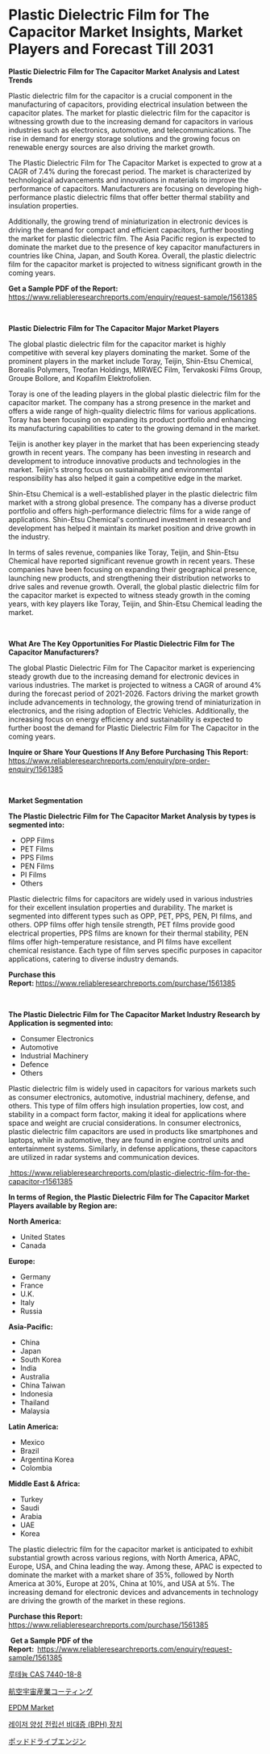 <p><h1>Plastic Dielectric Film for The Capacitor Market Insights, Market Players and Forecast Till 2031</h1></p><p><strong>Plastic Dielectric Film for The Capacitor Market Analysis and Latest Trends</strong></p>
<p><p>Plastic dielectric film for the capacitor is a crucial component in the manufacturing of capacitors, providing electrical insulation between the capacitor plates. The market for plastic dielectric film for the capacitor is witnessing growth due to the increasing demand for capacitors in various industries such as electronics, automotive, and telecommunications. The rise in demand for energy storage solutions and the growing focus on renewable energy sources are also driving the market growth.</p><p>The Plastic Dielectric Film for The Capacitor Market is expected to grow at a CAGR of 7.4% during the forecast period. The market is characterized by technological advancements and innovations in materials to improve the performance of capacitors. Manufacturers are focusing on developing high-performance plastic dielectric films that offer better thermal stability and insulation properties.</p><p>Additionally, the growing trend of miniaturization in electronic devices is driving the demand for compact and efficient capacitors, further boosting the market for plastic dielectric film. The Asia Pacific region is expected to dominate the market due to the presence of key capacitor manufacturers in countries like China, Japan, and South Korea. Overall, the plastic dielectric film for the capacitor market is projected to witness significant growth in the coming years.</p></p>
<p><strong>Get a Sample PDF of the Report:&nbsp;</strong> <a href="https://www.reliableresearchreports.com/enquiry/request-sample/1561385">https://www.reliableresearchreports.com/enquiry/request-sample/1561385</a></p>
<p>&nbsp;</p>
<p><strong>Plastic Dielectric Film for The Capacitor Major Market Players</strong></p>
<p><p>The global plastic dielectric film for the capacitor market is highly competitive with several key players dominating the market. Some of the prominent players in the market include Toray, Teijin, Shin-Etsu Chemical, Borealis Polymers, Treofan Holdings, MIRWEC Film, Tervakoski Films Group, Groupe Bollore, and Kopafilm Elektrofolien.</p><p>Toray is one of the leading players in the global plastic dielectric film for the capacitor market. The company has a strong presence in the market and offers a wide range of high-quality dielectric films for various applications. Toray has been focusing on expanding its product portfolio and enhancing its manufacturing capabilities to cater to the growing demand in the market.</p><p>Teijin is another key player in the market that has been experiencing steady growth in recent years. The company has been investing in research and development to introduce innovative products and technologies in the market. Teijin's strong focus on sustainability and environmental responsibility has also helped it gain a competitive edge in the market.</p><p>Shin-Etsu Chemical is a well-established player in the plastic dielectric film market with a strong global presence. The company has a diverse product portfolio and offers high-performance dielectric films for a wide range of applications. Shin-Etsu Chemical's continued investment in research and development has helped it maintain its market position and drive growth in the industry.</p><p>In terms of sales revenue, companies like Toray, Teijin, and Shin-Etsu Chemical have reported significant revenue growth in recent years. These companies have been focusing on expanding their geographical presence, launching new products, and strengthening their distribution networks to drive sales and revenue growth. Overall, the global plastic dielectric film for the capacitor market is expected to witness steady growth in the coming years, with key players like Toray, Teijin, and Shin-Etsu Chemical leading the market.</p></p>
<p>&nbsp;</p>
<p><strong>What Are The Key Opportunities For Plastic Dielectric Film for The Capacitor Manufacturers?</strong></p>
<p><p>The global Plastic Dielectric Film for The Capacitor market is experiencing steady growth due to the increasing demand for electronic devices in various industries. The market is projected to witness a CAGR of around 4% during the forecast period of 2021-2026. Factors driving the market growth include advancements in technology, the growing trend of miniaturization in electronics, and the rising adoption of Electric Vehicles. Additionally, the increasing focus on energy efficiency and sustainability is expected to further boost the demand for Plastic Dielectric Film for The Capacitor in the coming years.</p></p>
<p><strong>Inquire or Share Your Questions If Any Before Purchasing This Report:</strong> <a href="https://www.reliableresearchreports.com/enquiry/pre-order-enquiry/1561385">https://www.reliableresearchreports.com/enquiry/pre-order-enquiry/1561385</a></p>
<p>&nbsp;</p>
<p><strong>Market Segmentation</strong></p>
<p><strong>The Plastic Dielectric Film for The Capacitor Market Analysis by types is segmented into:</strong></p>
<p><ul><li>OPP Films</li><li>PET Films</li><li>PPS Films</li><li>PEN Films</li><li>PI Films</li><li>Others</li></ul></p>
<p><p>Plastic dielectric films for capacitors are widely used in various industries for their excellent insulation properties and durability. The market is segmented into different types such as OPP, PET, PPS, PEN, PI films, and others. OPP films offer high tensile strength, PET films provide good electrical properties, PPS films are known for their thermal stability, PEN films offer high-temperature resistance, and PI films have excellent chemical resistance. Each type of film serves specific purposes in capacitor applications, catering to diverse industry demands.</p></p>
<p><strong>Purchase this Report:&nbsp;</strong><a href="https://www.reliableresearchreports.com/purchase/1561385">https://www.reliableresearchreports.com/purchase/1561385</a></p>
<p>&nbsp;</p>
<p><strong>The Plastic Dielectric Film for The Capacitor Market Industry Research by Application is segmented into:</strong></p>
<p><ul><li>Consumer Electronics</li><li>Automotive</li><li>Industrial Machinery</li><li>Defence</li><li>Others</li></ul></p>
<p><p>Plastic dielectric film is widely used in capacitors for various markets such as consumer electronics, automotive, industrial machinery, defense, and others. This type of film offers high insulation properties, low cost, and stability in a compact form factor, making it ideal for applications where space and weight are crucial considerations. In consumer electronics, plastic dielectric film capacitors are used in products like smartphones and laptops, while in automotive, they are found in engine control units and entertainment systems. Similarly, in defense applications, these capacitors are utilized in radar systems and communication devices.</p></p>
<p><a href="https://www.reliableresearchreports.com/plastic-dielectric-film-for-the-capacitor-r1561385">&nbsp;https://www.reliableresearchreports.com/plastic-dielectric-film-for-the-capacitor-r1561385</a></p>
<p><strong>In terms of Region, the Plastic Dielectric Film for The Capacitor Market Players available by Region are:</strong></p>
<p>
    <p> <strong> North America: </strong>
        <ul>
            <li>United States</li>
            <li>Canada</li>
        </ul>
        </p> 
    <p> <strong> Europe: </strong>
        <ul>
            <li>Germany</li>
            <li>France</li>
            <li>U.K.</li>
            <li>Italy</li>
            <li>Russia</li>
        </ul>
        </p> 
    <p> <strong> Asia-Pacific: </strong>
        <ul>
            <li>China</li>
            <li>Japan</li>
            <li>South Korea</li>
            <li>India</li>
            <li>Australia</li>
            <li>China Taiwan</li>
            <li>Indonesia</li>
            <li>Thailand</li>
            <li>Malaysia</li>
        </ul>
        </p> 
    <p> <strong> Latin America: </strong>
        <ul>
            <li>Mexico</li>
            <li>Brazil</li>
            <li>Argentina Korea</li>
            <li>Colombia</li>
        </ul>
        </p> 
    <p> <strong> Middle East & Africa: </strong>
        <ul>
            <li>Turkey</li>
            <li>Saudi</li>
            <li>Arabia</li>
            <li>UAE</li>
            <li>Korea</li>
        </ul>
    </p>
    </p>
<p><p>The plastic dielectric film for the capacitor market is anticipated to exhibit substantial growth across various regions, with North America, APAC, Europe, USA, and China leading the way. Among these, APAC is expected to dominate the market with a market share of 35%, followed by North America at 30%, Europe at 20%, China at 10%, and USA at 5%. The increasing demand for electronic devices and advancements in technology are driving the growth of the market in these regions.</p></p>
<p><strong>Purchase this Report: </strong><a href="https://www.reliableresearchreports.com/purchase/1561385">https://www.reliableresearchreports.com/purchase/1561385</a></p>
<p>&nbsp;<strong>Get a Sample PDF of the Report:&nbsp;&nbsp;</strong><a href="https://www.reliableresearchreports.com/enquiry/request-sample/1561385">https://www.reliableresearchreports.com/enquiry/request-sample/1561385</a></p>
<p><strong></strong></p>
<p><p><a href="https://medium.com/@shawnsmithv6/%EB%A3%A8%ED%85%8C%EB%8A%84-cas-7440-18-8-%EC%82%B0%EC%97%85-%EB%B6%84%EC%84%9D-%EB%B3%B4%EA%B3%A0%EC%84%9C-%EC%9D%91%EC%9A%A9-%EC%A7%80%EC%97%AD-%EA%B2%BD%EC%9F%81-%EC%A0%84%EB%9E%B5%EB%B3%84-%EC%8B%9C%EC%9E%A5-%EA%B7%9C%EB%AA%A8-%EC%A0%90%EC%9C%A0%EC%9C%A8-%EC%B6%94%EC%84%B8-2024-2031-067fa01d9333">루테늄 CAS 7440-18-8</a></p><p><a href="https://medium.com/@orazitom/%E8%88%AA%E7%A9%BA%E5%AE%87%E5%AE%99%E7%94%A3%E6%A5%AD%E3%82%B3%E3%83%BC%E3%83%86%E3%82%A3%E3%83%B3%E3%82%B0%E5%B8%82%E5%A0%B4-2024%E5%B9%B4%E3%81%8B%E3%82%892031%E5%B9%B4%E3%81%AE%E6%9C%9F%E9%96%93%E3%81%AB%E3%81%8A%E3%81%91%E3%82%8B%E6%A5%AD%E7%95%8C%E3%81%AE%E3%83%88%E3%83%AC%E3%83%B3%E3%83%89%E3%81%A8%E4%BA%88%E6%B8%AC-a90ff444b88b">航空宇宙産業コーティング</a></p><p><a href="https://github.com/jhcraigie/Market-Research-Report-List-3/blob/main/epdm-market.md">EPDM Market</a></p><p><a href="https://github.com/airdroplover110/Market-Research-Report-List-1/blob/main/3681941141664.md">레이저 양성 전립선 비대증 (BPH) 장치</a></p><p><a href="https://github.com/dathomson6534/Market-Research-Report-List-1/blob/main/6522177136137.md">ポッドドライブエンジン</a></p></p>